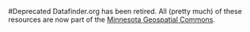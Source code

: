 #Deprecated
Datafinder.org has been retired. All (pretty much) of these resources are now part of the [Minnesota Geospatial Commons](https://gisdata.mn.gov).